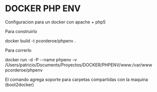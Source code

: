 # DOCKER PHP ENV

Configuracion para un docker con apache + php5

Para construirlo

docker build -t pcorderoe/phpenv .

Para correrlo

docker run -d -P --name phpenv -v /Users/patricio/Documents/Proyectos/DOCKER/PHPENV/www:/var/www pcorderoe/phpenv

El comando agrega soporte para carpetas compartidas con la maquina (boot2docker)

